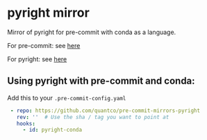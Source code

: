 # pyright mirror

Mirror of pyright for pre-commit with conda as a language.

For pre-commit: see [here](https://github.com/pre-commit/pre-commit)

For pyright: see [here](https://github.com/microsoft/pyright)

## Using pyright with pre-commit and conda:

Add this to your `.pre-commit-config.yaml`

```yaml
 - repo: https://github.com/quantco/pre-commit-mirrors-pyright
   rev: ''  # Use the sha / tag you want to point at
   hooks:
     - id: pyright-conda
```
